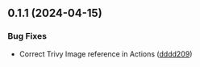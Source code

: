 ## 0.1.1 (2024-04-15)


### Bug Fixes

* Correct Trivy Image reference in Actions ([dddd209](https://github.com/binary-braids/github-actions-runner/commit/dddd20950ca09b041a06b37bbba16d33909e29f9))



